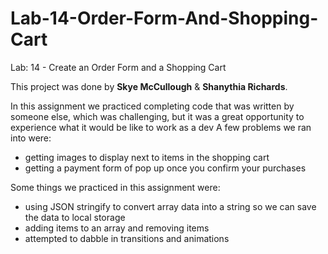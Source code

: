 # Lab-14-Order-Form-And-Shopping-Cart
Lab: 14 - Create an Order Form and a Shopping Cart

This project was done by <b>Skye McCullough</b> & <b>Shanythia Richards</b>.

In this assignment we practiced completing code that was written by someone else, which was challenging, but it was a great opportunity to experience what it would be like to work as a dev
A few problems we ran into were:
* getting images to display next to items in the shopping cart
* getting a payment form of pop up once you confirm your purchases

Some things we practiced in this assignment were:
* using JSON stringify to convert array data into a string so we can save the data to local storage
* adding items to an array and removing items
* attempted to dabble in transitions and animations
 